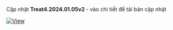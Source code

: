 Cập nhật <b>Treat4.2024.01.05v2 </b>- vào chi tiết để tải bản cập nhật

<div align="left">

[![View](https://img.shields.io/badge/-Xem%20chi%20ti%E1%BA%BFt%20c%E1%BA%ADp%20nh%E1%BA%ADt-informational?logo=github)](https://github.com/dh-hos/dhg.hosptaltreatment/blob/main/README.md)

</div>
